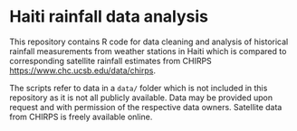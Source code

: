 # Haiti rainfall data analysis

This repository contains R code for data cleaning and analysis of historical rainfall measurements from weather stations in Haiti which is compared to corresponding satellite rainfall estimates from CHIRPS https://www.chc.ucsb.edu/data/chirps.

The scripts refer to data in a `data/` folder which is not included in this repository as it is not all publicly available. Data may be provided upon request and with permission of the respective data owners. Satellite data from CHIRPS is freely available online.
